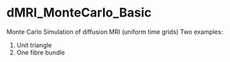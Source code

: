 # dMRI_MonteCarlo_Basic
Monte Carlo Simulation of diffusion MRI (uniform time grids)
Two examples:
1. Unit triangle
2. One fibre bundle

